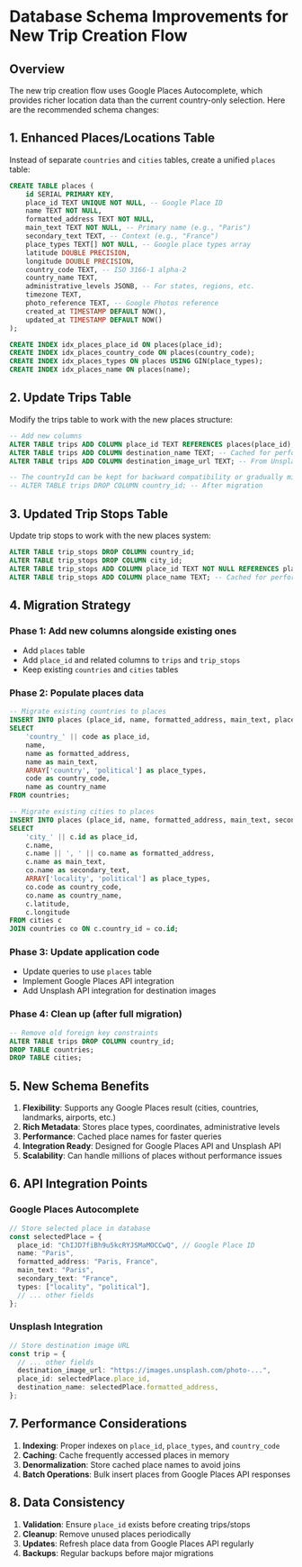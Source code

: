 # Database Schema Improvements for New Trip Creation Flow

## Overview

The new trip creation flow uses Google Places Autocomplete, which provides richer location data than the current country-only selection. Here are the recommended schema changes:

## 1. Enhanced Places/Locations Table

Instead of separate `countries` and `cities` tables, create a unified `places` table:

```sql
CREATE TABLE places (
    id SERIAL PRIMARY KEY,
    place_id TEXT UNIQUE NOT NULL, -- Google Place ID
    name TEXT NOT NULL,
    formatted_address TEXT NOT NULL,
    main_text TEXT NOT NULL, -- Primary name (e.g., "Paris")
    secondary_text TEXT, -- Context (e.g., "France")
    place_types TEXT[] NOT NULL, -- Google place types array
    latitude DOUBLE PRECISION,
    longitude DOUBLE PRECISION,
    country_code TEXT, -- ISO 3166-1 alpha-2
    country_name TEXT,
    administrative_levels JSONB, -- For states, regions, etc.
    timezone TEXT,
    photo_reference TEXT, -- Google Photos reference
    created_at TIMESTAMP DEFAULT NOW(),
    updated_at TIMESTAMP DEFAULT NOW()
);

CREATE INDEX idx_places_place_id ON places(place_id);
CREATE INDEX idx_places_country_code ON places(country_code);
CREATE INDEX idx_places_types ON places USING GIN(place_types);
CREATE INDEX idx_places_name ON places(name);
```

## 2. Update Trips Table

Modify the trips table to work with the new places structure:

```sql
-- Add new columns
ALTER TABLE trips ADD COLUMN place_id TEXT REFERENCES places(place_id);
ALTER TABLE trips ADD COLUMN destination_name TEXT; -- Cached for performance
ALTER TABLE trips ADD COLUMN destination_image_url TEXT; -- From Unsplash API

-- The countryId can be kept for backward compatibility or gradually migrated
-- ALTER TABLE trips DROP COLUMN country_id; -- After migration
```

## 3. Updated Trip Stops Table

Update trip stops to work with the new places system:

```sql
ALTER TABLE trip_stops DROP COLUMN country_id;
ALTER TABLE trip_stops DROP COLUMN city_id;
ALTER TABLE trip_stops ADD COLUMN place_id TEXT NOT NULL REFERENCES places(place_id);
ALTER TABLE trip_stops ADD COLUMN place_name TEXT; -- Cached for performance
```

## 4. Migration Strategy

### Phase 1: Add new columns alongside existing ones

- Add `places` table
- Add `place_id` and related columns to `trips` and `trip_stops`
- Keep existing `countries` and `cities` tables

### Phase 2: Populate places data

```sql
-- Migrate existing countries to places
INSERT INTO places (place_id, name, formatted_address, main_text, place_types, country_code, country_name)
SELECT
    'country_' || code as place_id,
    name,
    name as formatted_address,
    name as main_text,
    ARRAY['country', 'political'] as place_types,
    code as country_code,
    name as country_name
FROM countries;

-- Migrate existing cities to places
INSERT INTO places (place_id, name, formatted_address, main_text, secondary_text, place_types, country_code, country_name, latitude, longitude)
SELECT
    'city_' || c.id as place_id,
    c.name,
    c.name || ', ' || co.name as formatted_address,
    c.name as main_text,
    co.name as secondary_text,
    ARRAY['locality', 'political'] as place_types,
    co.code as country_code,
    co.name as country_name,
    c.latitude,
    c.longitude
FROM cities c
JOIN countries co ON c.country_id = co.id;
```

### Phase 3: Update application code

- Update queries to use `places` table
- Implement Google Places API integration
- Add Unsplash API integration for destination images

### Phase 4: Clean up (after full migration)

```sql
-- Remove old foreign key constraints
ALTER TABLE trips DROP COLUMN country_id;
DROP TABLE countries;
DROP TABLE cities;
```

## 5. New Schema Benefits

1. **Flexibility**: Supports any Google Places result (cities, countries, landmarks, airports, etc.)
2. **Rich Metadata**: Stores place types, coordinates, administrative levels
3. **Performance**: Cached place names for faster queries
4. **Integration Ready**: Designed for Google Places API and Unsplash API
5. **Scalability**: Can handle millions of places without performance issues

## 6. API Integration Points

### Google Places Autocomplete

```typescript
// Store selected place in database
const selectedPlace = {
  place_id: "ChIJD7fiBh9u5kcRYJSMaMOCCwQ", // Google Place ID
  name: "Paris",
  formatted_address: "Paris, France",
  main_text: "Paris",
  secondary_text: "France",
  types: ["locality", "political"],
  // ... other fields
};
```

### Unsplash Integration

```typescript
// Store destination image URL
const trip = {
  // ... other fields
  destination_image_url: "https://images.unsplash.com/photo-...",
  place_id: selectedPlace.place_id,
  destination_name: selectedPlace.formatted_address,
};
```

## 7. Performance Considerations

1. **Indexing**: Proper indexes on `place_id`, `place_types`, and `country_code`
2. **Caching**: Cache frequently accessed places in memory
3. **Denormalization**: Store cached place names to avoid joins
4. **Batch Operations**: Bulk insert places from Google Places API responses

## 8. Data Consistency

1. **Validation**: Ensure `place_id` exists before creating trips/stops
2. **Cleanup**: Remove unused places periodically
3. **Updates**: Refresh place data from Google Places API regularly
4. **Backups**: Regular backups before major migrations
